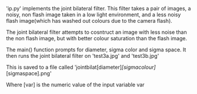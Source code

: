 'ip.py' implements the joint bilateral filter. This filter takes a pair of images, 
a noisy, non flash image taken in a low light environment, and a less noisy flash image(which has washed out colours
due to the camera flash).

The joint bilateral filter attempts to cosntruct an image with less noise than the non flash image, but with
better colour saturation than the flash image.

The main() function prompts for diameter, sigma color and sigma space.
It then runs the joint bilateral filter on 'test3a.jpg' and 'test3b.jpg'

This is saved to a file called 'jointbilat[diameter]_[sigmacolour]_[sigmaspace].png'

Where [var] is the numeric value of the input variable var
